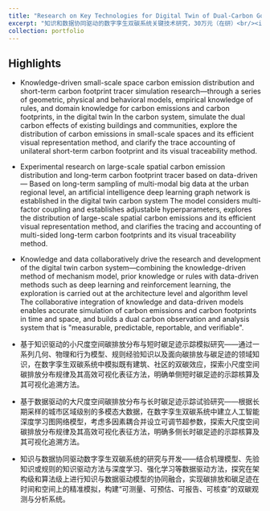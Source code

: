 ```yaml
---
title: "Research on Key Technologies for Digital Twin of Dual-Carbon Goal Driven by Knowledge and Data, RMB 300,000 (On-going)"
excerpt: "知识和数据协同驱动的数字孪生双碳系统关键技术研究，30万元（在研）<br/><img src='/academicpages/images/projects/2022-dt-carbon/content.png'>"
collection: portfolio
---
```



Highlights
-----
- Knowledge-driven small-scale space carbon emission distribution and short-term carbon footprint tracer simulation research—through a series of geometric, physical and behavioral models, empirical knowledge of rules, and domain knowledge for carbon emissions and carbon footprints, in the digital twin In the carbon system, simulate the dual carbon effects of existing buildings and communities, explore the distribution of carbon emissions in small-scale spaces and its efficient visual representation method, and clarify the trace accounting of unilateral short-term carbon footprint and its visual traceability method.
- Experimental research on large-scale spatial carbon emission distribution and long-term carbon footprint tracer based on data-driven — Based on long-term sampling of multi-modal big data at the urban regional level, an artificial intelligence deep learning graph network is established in the digital twin carbon system The model considers multi-factor coupling and establishes adjustable hyperparameters, explores the distribution of large-scale spatial carbon emissions and its efficient visual representation method, and clarifies the tracing and accounting of multi-sided long-term carbon footprints and its visual traceability method.
- Knowledge and data collaboratively drive the research and development of the digital twin carbon system—combining the knowledge-driven method of mechanism model, prior knowledge or rules with data-driven methods such as deep learning and reinforcement learning, the exploration is carried out at the architecture level and algorithm level The collaborative integration of knowledge and data-driven models enables accurate simulation of carbon emissions and carbon footprints in time and space, and builds a dual carbon observation and analysis system that is "measurable, predictable, reportable, and verifiable".

- 基于知识驱动的小尺度空间碳排放分布与短时碳足迹示踪模拟研究——通过一系列几何、物理和行为模型、规则经验知识以及面向碳排放与碳足迹的领域知识，在数字孪生双碳系统中模拟既有建筑、社区的双碳效应，探索小尺度空间碳排放分布规律及其高效可视化表征方法，明确单侧短时碳足迹的示踪核算及其可视化追溯方法。
- 基于数据驱动的大尺度空间碳排放分布与长时碳足迹示踪试验研究——根据长期采样的城市区域级别的多模态大数据，在数字孪生双碳系统中建立人工智能深度学习图网络模型，考虑多因素耦合并设立可调节超参数，探索大尺度空间碳排放分布规律及其高效可视化表征方法，明确多侧长时碳足迹的示踪核算及其可视化追溯方法。
- 知识与数据协同驱动数字孪生双碳系统的研究与开发——结合机理模型、先验知识或规则的知识驱动方法与深度学习、强化学习等数据驱动方法，探究在架构级和算法级上进行知识与数据驱动模型的协同融合，实现碳排放和碳足迹在时间和空间上的精准模拟，构建“可测量、可预估、可报告、可核查”的双碳观测与分析系统。 
